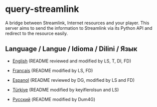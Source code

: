 # query-streamlink
A bridge between Streamlink, Internet resources and your player.
This server aims to send the information to Streamlink via its Python API and redirect to the resource easily.

## Language / Langue / Idioma / Dilini / Язык

- [English](./README-en.md) (README reviewed and modified by LS, T, DI, FD)

- [Français](./README-fr.md) (README modified by LS, FD)

- [Espanol](./README-es.md) (README reviewed by DG, modified by LS and FD)

- [Türkiye](./README-tr.md) (README modified by keyiflerolsun and LS)

- [Русский](./README-ru.md) (README modified by Dum4G)
